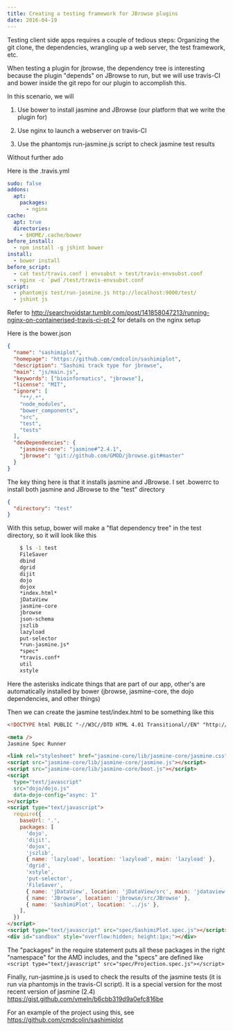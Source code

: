 ```yaml
---
title: Creating a testing framework for JBrowse plugins
date: 2016-04-19
---
```


Testing client side apps requires a couple of tedious steps: Organizing the git
clone, the dependencies, wrangling up a web server, the test framework, etc.

When testing a plugin for jbrowse, the dependency tree is interesting because
the plugin "depends" on JBrowse to run, but we will use travis-CI and bower
inside the git repo for our plugin to accomplish this.

In this scenario, we will

1.  Use bower to install jasmine and JBrowse (our platform that we write the
    plugin for)

2.  Use nginx to launch a webserver on travis-CI

3.  Use the phantomjs run-jasmine.js script to check jasmine test results

Without further ado

Here is the .travis.yml

```yaml
sudo: false
addons:
  apt:
    packages:
      - nginx
cache:
  apt: true
  directories:
    - $HOME/.cache/bower
before_install:
  - npm install -g jshint bower
install:
  - bower install
before_script:
  - cat test/travis.conf | envsubst > test/travis-envsubst.conf
  - nginx -c `pwd`/test/travis-envsubst.conf
script:
  - phantomjs test/run-jasmine.js http://localhost:9000/test/
  - jshint js
```

Refer to
http://searchvoidstar.tumblr.com/post/141858047213/running-nginx-on-containerised-travis-ci-pt-2
for details on the nginx setup

Here is the bower.json

```json
{
  "name": "sashimiplot",
  "homepage": "https://github.com/cmdcolin/sashimiplot",
  "description": "Sashimi track type for jbrowse",
  "main": "js/main.js",
  "keywords": ["bioinformatics", "jbrowse"],
  "license": "MIT",
  "ignore": [
    "**/.*",
    "node_modules",
    "bower_components",
    "src",
    "test",
    "tests"
  ],
  "devDependencies": {
    "jasmine-core": "jasmine#^2.4.1",
    "jbrowse": "git://github.com/GMOD/jbrowse.git#master"
  }
}
```

The key thing here is that it installs jasmine and JBrowse. I set .bowerrc to
install both jasmine and JBrowse to the "test" directory

```json
{
  "directory": "test"
}
```

With this setup, bower will make a "flat dependency tree" in the test directory,
so it will look like this

```sh
    $ ls -1 test
    FileSaver
    dbind
    dgrid
    dijit
    dojo
    dojox
    *index.html*
    jDataView
    jasmine-core
    jbrowse
    json-schema
    jszlib
    lazyload
    put-selector
    *run-jasmine.js*
    *spec*
    *travis.conf*
    util
    xstyle
```

Here the asterisks indicate things that are part of our app, other's are
automatically installed by bower (jbrowse, jasmine-core, the dojo dependencies,
and other things)

Then we can create the jasmine test/index.html to be something like this

```html
<!DOCTYPE html PUBLIC "-//W3C//DTD HTML 4.01 Transitional//EN" "http://www.w3.org/TR/html4/loose.dtd">

<meta />
Jasmine Spec Runner

<link rel="stylesheet" href="jasmine-core/lib/jasmine-core/jasmine.css" />
<script src="jasmine-core/lib/jasmine-core/jasmine.js"></script>
<script src="jasmine-core/lib/jasmine-core/boot.js"></script>
<script
  type="text/javascript"
  src="dojo/dojo.js"
  data-dojo-config="async: 1"
></script>
<script type="text/javascript">
  require({
    baseUrl: '.',
    packages: [
      'dojo',
      'dijit',
      'dojox',
      'jszlib',
      { name: 'lazyload', location: 'lazyload', main: 'lazyload' },
      'dgrid',
      'xstyle',
      'put-selector',
      'FileSaver',
      { name: 'jDataView', location: 'jDataView/src', main: 'jdataview' },
      { name: 'JBrowse', location: 'jbrowse/src/JBrowse' },
      { name: 'SashimiPlot', location: '../js' },
    ],
  })
</script>
<script type="text/javascript" src="spec/SashimiPlot.spec.js"></script>
<div id="sandbox" style="overflow:hidden; height:1px;"></div>
```

The "packages" in the require statement puts all these packages in the right
"namespace" for the AMD includes, and the "specs" are defined like
`<script type="text/javascript" src="spec/Projection.spec.js"></script>`

Finally, run-jasmine.js is used to check the results of the jasmine tests (it is
run via phantomjs in the travis-CI script). It is a special version for the most
recent version of jasmine (2.4)
https://gist.github.com/vmeln/b6cbb319d9a0efc816be

For an example of the project using this, see
https://github.com/cmdcolin/sashimiplot

